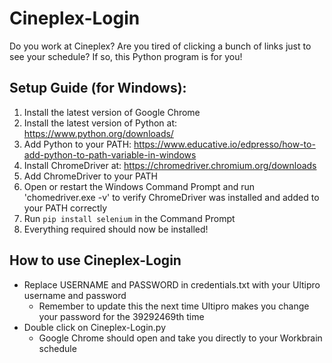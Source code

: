# Cineplex-Login
Do you work at Cineplex? Are you tired of clicking a bunch of links just to see your schedule? If so, this Python program is for you!

## Setup Guide (for Windows):
1. Install the latest version of Google Chrome
2. Install the latest version of Python at: https://www.python.org/downloads/
3. Add Python to your PATH: https://www.educative.io/edpresso/how-to-add-python-to-path-variable-in-windows
4. Install ChromeDriver at: https://chromedriver.chromium.org/downloads
5. Add ChromeDriver to your PATH
6. Open or restart the Windows Command Prompt and run 'chomedriver.exe -v' to verify ChromeDriver was installed and added to your PATH correctly
7. Run `pip install selenium` in the Command Prompt
8. Everything required should now be installed!

## How to use Cineplex-Login
- Replace USERNAME and PASSWORD in credentials.txt with your Ultipro username and password
	- Remember to update this the next time Ultipro makes you change your password for the 39292469th time
- Double click on Cineplex-Login.py
	- Google Chrome should open and take you directly to your Workbrain schedule




